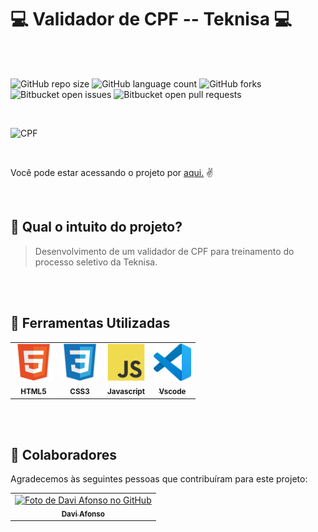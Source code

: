 # 💻 Validador de CPF -- Teknisa 💻

<br>
<br>

![GitHub repo size](https://img.shields.io/github/repo-size/Daviafonso88/Validador-CPF-Teknisa)
![GitHub language count](https://img.shields.io/github/languages/count/Daviafonso88/Validador-CPF-Teknisa)
![GitHub forks](https://img.shields.io/github/forks/Daviafonso88/Validador-CPF-Teknisa)
![Bitbucket open issues](https://img.shields.io/bitbucket/issues/Daviafonso88/Validador-CPF-Teknisa)
![Bitbucket open pull requests](https://img.shields.io/bitbucket/pr-raw/Daviafonso88/Validador-CPF-Teknisa)


<br>


![CPF](https://github.com/DaviAfonso88/Validador-CPF-Teknisa/assets/89953265/4d40d6f2-7763-4150-b43d-02eb9f2c17a2)


<br>


Você pode estar acessando o projeto por [aqui.](https://daviafonso88.github.io/Validador-CPF-Teknisa/) ✌


<br>


## 🧠 Qual o intuito do projeto?

> Desenvolvimento de um validador de CPF para treinamento do processo seletivo da Teknisa. 


<br>
<br>

## 🔧 Ferramentas Utilizadas 


<table>
  <tr>
    <td align="center">
      <a href="#">
        <img align="rigth" alt="DaviAfonso88-html5" height="60" width="60" src="https://raw.githubusercontent.com/devicons/devicon/master/icons/html5/html5-original.svg"><br>
        <sub>
          <b>HTML5</b>
        </sub>
      </a>
    </td>
    <td align="center">
      <a href="#">
        <img align="rigth" alt="DaviAfonso88-css3" height="60" width="60" src="https://raw.githubusercontent.com/devicons/devicon/master/icons/css3/css3-original.svg"><br>
        <sub>
          <b>CSS3</b>
        </sub>
      </a>
    </td>
    <td align="center">
      <a href="#">
        <img align="rigth" alt="DaviAfonso88-javascript" height="60" width="60" src="https://raw.githubusercontent.com/devicons/devicon/master/icons/javascript/javascript-original.svg"><br>
        <sub>
          <b>Javascript</b>
        </sub>
      </a>
    </td>
        <td align="center">
      <a href="#">
         <img align="rigth" alt="DaviAfonso88-vscode" height="60" width="60" src="https://raw.githubusercontent.com/devicons/devicon/master/icons/vscode/vscode-original.svg">
<br>
        <sub>
          <b>Vscode</b>
        </sub>
      </a>
    </td>
  </tr>
</table>


<br>
<br>

## 🤝 Colaboradores

Agradecemos às seguintes pessoas que contribuíram para este projeto:

<table>
  <tr>
    <td align="center">
      <a href="#">
         <img src="https://avatars.githubusercontent.com/u/89953265?v=4" width="100px;" alt="Foto de Davi Afonso no GitHub"/><br>
        <sub>
          <b>Davi Afonso</b>
        </sub>
      </a>
    </td>
</table>


